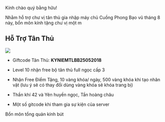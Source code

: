 Kính chào quý bằng hữu!

Nhằm hỗ trợ chư vị tân thủ gia nhập máy chủ Cuồng Phong Bạo vũ tháng 8 này, bổn môn kính tặng chư vị một m

## Hỗ Trợ Tân Thủ

![](https://i.imgur.com/U0DEf1f.png)

- Giftcode Tân Thủ: **KYNIEMTLBB25052018**

- Level 10 nhận free bộ tân thủ full ngọc cấp 3

- Nhận Free Điểm Tặng, 10 vàng khóa/ ngày, 500 vàng khóa khi tạo nhân vật (lưu ý sẽ có thay đổi dùng vàng khóa sẽ khóa trang bị)

-  Thần khí 42 và Yên huyền ngọc, Tần hoàng châu

-  Một số gitcode khi tham gia sự kiện của server

Bổn môn tổng quản kính bút

